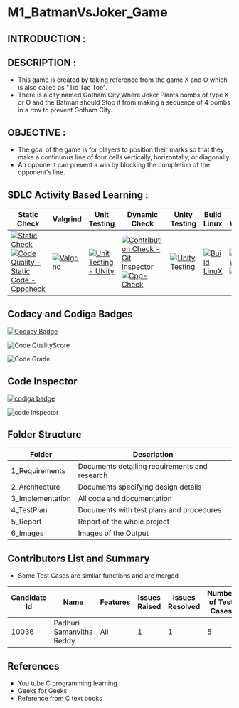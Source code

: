 # M1_BatmanVsJoker_Game

## INTRODUCTION : 

## DESCRIPTION : 

* This game is created by taking reference from the game X and O which is also called as "Tic Tac Toe".
* There is a city named Gotham City,Where Joker Plants bombs of type X or O and the Batman should Stop it from making a sequence of 4 bombs in a row to prevent Gotham City.

## OBJECTIVE :

* The goal of the game is for players to position their marks so that they make a continuous line of four cells vertically, horizontally, or diagonally. 
* An opponent can prevent a win by blocking the completion of the opponent's line.

## SDLC Activity Based Learning :

| Static Check | Valgrind | Unit Testing | Dynamic Check | Unity Testing | Build Linux| Build Windows |
| --- | --- | --- | --- | --- | --- | --- |
| [![Static Check](https://github.com/samanvitha-125/M1_BatmanVsJoker_Game/actions/workflows/Static.yml/badge.svg)](https://github.com/samanvitha-125/M1_BatmanVsJoker_Game/actions/workflows/Static.yml) [![Code Quality - Static Code - Cppcheck](https://github.com/samanvitha-125/M1_BatmanVsJoker_Game/actions/workflows/Code%20Quality%20Static%20Code%20-%20Cppcheck.yml/badge.svg)](https://github.com/samanvitha-125/M1_BatmanVsJoker_Game/actions/workflows/Code%20Quality%20Static%20Code%20-%20Cppcheck.yml) | [![Valgrind](https://github.com/samanvitha-125/M1_BatmanVsJoker_Game/actions/workflows/Valgrind.yml/badge.svg)](https://github.com/samanvitha-125/M1_BatmanVsJoker_Game/actions/workflows/Valgrind.yml) | [![Unit Testing - UNity](https://github.com/samanvitha-125/M1_BatmanVsJoker_Game/actions/workflows/UNity.yml/badge.svg)](https://github.com/samanvitha-125/M1_BatmanVsJoker_Game/actions/workflows/UNity.yml) | [![Contribution Check - Git Inspector](https://github.com/samanvitha-125/M1_BatmanVsJoker_Game/actions/workflows/vs.yml/badge.svg)](https://github.com/samanvitha-125/M1_BatmanVsJoker_Game/actions/workflows/vs.yml) [![Cpp-Check](https://github.com/samanvitha-125/M1_BatmanVsJoker_Game/actions/workflows/Cpp.yml/badge.svg)](https://github.com/samanvitha-125/M1_BatmanVsJoker_Game/actions/workflows/Cpp.yml) | [![Unity Testing](https://github.com/samanvitha-125/M1_BatmanVsJoker_Game/actions/workflows/Test.yml/badge.svg)](https://github.com/samanvitha-125/M1_BatmanVsJoker_Game/actions/workflows/Test.yml) | [![Build LinuX](https://github.com/samanvitha-125/M1_BatmanVsJoker_Game/actions/workflows/Linux.yml/badge.svg)](https://github.com/samanvitha-125/M1_BatmanVsJoker_Game/actions/workflows/Linux.yml) | [![Build-Windows](https://github.com/samanvitha-125/M1_BatmanVsJoker_Game/actions/workflows/Windows.yml/badge.svg)](https://github.com/samanvitha-125/M1_BatmanVsJoker_Game/actions/workflows/Windows.yml) [![CI](https://github.com/samanvitha-125/M1_BatmanVsJoker_Game/actions/workflows/C-cpp.yml/badge.svg)](https://github.com/samanvitha-125/M1_BatmanVsJoker_Game/actions/workflows/C-cpp.yml) |

## Codacy and Codiga Badges 

[![Codacy Badge](https://app.codacy.com/project/badge/Grade/d1764ad9d39945bb93a9f4653bec8e77)](https://www.codacy.com/gh/samanvitha-125/M1_BatmanVsJoker_Game/dashboard?utm_source=github.com&amp;utm_medium=referral&amp;utm_content=samanvitha-125/M1_BatmanVsJoker_Game&amp;utm_campaign=Badge_Grade)

![Code QualityScore](https://api.codiga.io/project/32178/score/svg)

![Code Grade](https://api.codiga.io/project/32178/status/svg)

## Code Inspector

<a href="https://app.codiga.io/public/user/github/samanvitha-125">
   <img src="https://api.codiga.io/public/badge/user/github/samanvitha-125?style=light" alt="codiga badge" /></a>

![code inspector](https://user-images.githubusercontent.com/62429376/160532858-68ffacf1-0e78-4b4b-b3b9-9b08ee3730a2.png)

## Folder Structure

| Folder | Description |
| ------ | ----------- |
| 1_Requirements | Documents detailing requirements and research |
| 2_Architecture |	Documents specifying design details |
| 3_Implementation	| All code and documentation |
| 4_TestPlan |	Documents with test plans and procedures |
| 5_Report |	Report of the whole project |
| 6_Images | Images of the Output |

## Contributors List and Summary 

* Some Test Cases are similar functions and are merged


| Candidate Id | Name | Features | Issues Raised | Issues Resolved | Number of Test Cases | Test Case Pass |
| ------------ | ---- | -------- | ------------- | --------------- | -------------------- | -------------- |
| 10036 | Padhuri Samanvitha Reddy | All | 1 | 1 | 5 | 5 | 

## References

* You tube C programming learning 
* Geeks for Geeks 
* Reference from C text books


